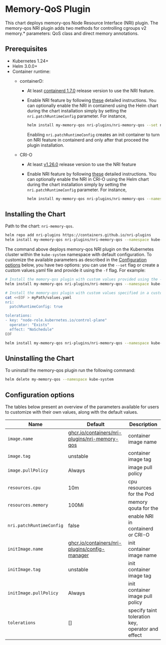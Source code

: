 # Memory-QoS Plugin

This chart deploys memory-qos Node Resource Interface (NRI) plugin. The
memory-qos NRI plugin adds two methods for controlling cgroups v2 memory.*
parameters: QoS class and direct memory annotations.

## Prerequisites

- Kubernetes 1.24+
- Helm 3.0.0+
- Container runtime:
  - containerD:
    - At least [containerd 1.7.0](https://github.com/containerd/containerd/releases/tag/v1.7.0)
      release version to use the NRI feature.

    - Enable NRI feature by following
      [these](https://github.com/containerd/containerd/blob/main/docs/NRI.md#enabling-nri-support-in-containerd)
      detailed instructions. You can optionally enable the NRI in containerd
      using the Helm chart during the chart installation simply by setting the
      `nri.patchRuntimeConfig` parameter. For instance,

      ```sh
      helm install my-memory-qos nri-plugins/nri-memory-qos --set nri.patchRuntimeConfig=true --namespace kube-system
      ```

      Enabling `nri.patchRuntimeConfig` creates an init container to turn on
      NRI feature in containerd and only after that proceed the plugin
      installation.

  - CRI-O
    - At least [v1.26.0](https://github.com/cri-o/cri-o/releases/tag/v1.26.0)
      release version to use the NRI feature
    - Enable NRI feature by following
      [these](https://github.com/cri-o/cri-o/blob/main/docs/crio.conf.5.md#crionri-table)
      detailed instructions.  You can optionally enable the NRI in CRI-O using
      the Helm chart during the chart installation simply by setting the
      `nri.patchRuntimeConfig` parameter. For instance,

      ```sh
      helm install my-memory-qos nri-plugins/nri-memory-qos --namespace kube-system --set nri.patchRuntimeConfig=true
      ```

## Installing the Chart

Path to the chart: `nri-memory-qos`.

```sh
helm repo add nri-plugins https://containers.github.io/nri-plugins
helm install my-memory-qos nri-plugins/nri-memory-qos --namespace kube-system
```

The command above deploys memory-qos NRI plugin on the Kubernetes cluster
within the `kube-system` namespace with default configuration. To customize the
available parameters as described in the [Configuration options](#configuration-options)
below, you have two options: you can use the `--set` flag or create a custom
values.yaml file and provide it using the `-f` flag. For example:

```sh
# Install the memory-qos plugin with custom values provided using the --set option
helm install my-memory-qos nri-plugins/nri-memory-qos --namespace kube-system --set nri.patchRuntimeConfig=true
```

```sh
# Install the memory-qos plugin with custom values specified in a custom values.yaml file
cat <<EOF > myPath/values.yaml
nri:
  patchRuntimeConfig: true

tolerations:
- key: "node-role.kubernetes.io/control-plane"
  operator: "Exists"
  effect: "NoSchedule"
EOF

helm install my-memory-qos nri-plugins/nri-memory-qos --namespace kube-system -f myPath/values.yaml
```

## Uninstalling the Chart

To uninstall the memory-qos plugin run the following command:

```sh
helm delete my-memory-qos --namespace kube-system
```

## Configuration options

The tables below present an overview of the parameters available for users to
customize with their own values, along with the default values.

| Name                     | Default                                                                                                                       | Description                                          |
| ------------------------ | ----------------------------------------------------------------------------------------------------------------------------- | ---------------------------------------------------- |
| `image.name`             | [ghcr.io/containers/nri-plugins/nri-memory-qos](https://ghcr.io/containers/nri-plugins/nri-memory-qos)                                | container image name                                 |
| `image.tag`              | unstable                                                                                                                      | container image tag                                  |
| `image.pullPolicy`       | Always                                                                                                                        | image pull policy                                    |
| `resources.cpu`          | 10m                                                                                                                           | cpu resources for the Pod                            |
| `resources.memory`       | 100Mi                                                                                                                         | memory qouta for the                                 |
| `nri.patchRuntimeConfig` | false                                                                                                                         | enable NRI in containerd or CRI-O                    |
| `initImage.name`         | [ghcr.io/containers/nri-plugins/config-manager](https://ghcr.io/containers/nri-plugins/config-manager)                                | init container image name                            |
| `initImage.tag`          | unstable                                                                                                                      | init container image tag                             |
| `initImage.pullPolicy`   | Always                                                                                                                        | init container image pull policy                     |
| `tolerations`            | []                                                                                                                            | specify taint toleration key, operator and effect    |
